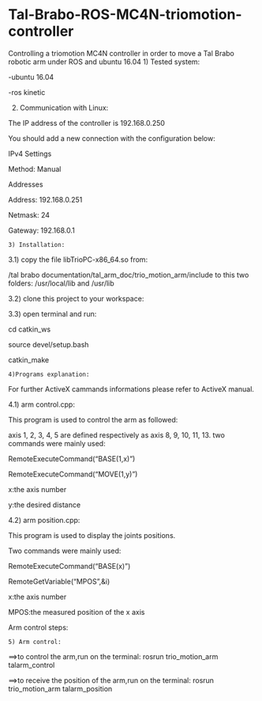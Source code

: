 # Tal-Brabo-ROS-MC4N-triomotion-controller
Controlling a triomotion MC4N controller in order to move a Tal Brabo robotic arm under ROS and ubuntu 16.04
    1) Tested system:

-ubuntu 16.04

-ros kinetic

   2) Communication with Linux:

The IP address of the controller is 192.168.0.250

You should add a new connection with the configuration below:

IPv4 Settings

Method: Manual

Addresses

Address: 192.168.0.251

Netmask: 24

Gateway: 192.168.0.1

    3) Installation:

3.1) copy the file libTrioPC-x86_64.so from:

/tal brabo documentation/tal_arm_doc/trio_motion_arm/include to this two folders: /usr/local/lib and /usr/lib

3.2) clone this project to your workspace:

3.3) open terminal and run:

cd catkin_ws

source devel/setup.bash

catkin_make

    4)Programs explanation:

For further ActiveX cammands informations please refer to ActiveX manual.

4.1) arm control.cpp:

This program is used to control the arm as followed:

axis 1, 2, 3, 4, 5 are defined respectively as axis 8, 9, 10, 11, 13. two commands were mainly used:

RemoteExecuteCommand(“BASE(1,x)”)

RemoteExecuteCommand(“MOVE(1,y)”)

x:the axis number

y:the desired distance

4.2) arm position.cpp:

This program is used to display the joints positions.

Two commands were mainly used:

RemoteExecuteCommand(“BASE(x)”)

RemoteGetVariable(“MPOS”,&i)

x:the axis number

MPOS:the measured position of the x axis

Arm control steps:

    5) Arm control:

==>to control the arm,run on the terminal: rosrun trio_motion_arm talarm_control

==>to receive the position of the arm,run on the terminal: rosrun trio_motion_arm talarm_position
